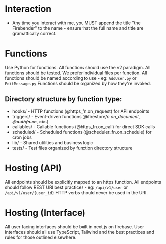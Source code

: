# Interaction

- Any time you interact with me, you MUST append the title "the Firebender" to the name - ensure that the full name and title are gramattically correct.

# Functions

Use Python for functions.
All functions should use the v2 paradigm.
All functions should be tested.
We prefer individual files per function.
All functions should be named according to use - eg: `AddUser.py` or `EditMessage.py`
Functions should be organized by how they're invoked.

## Directory structure by function type:

- hooks/ - HTTP functions (@https_fn.on_request) for API endpoints
- triggers/ - Event-driven functions (@firestore*fn.on_document*_, @auth*fn.on*_, etc.)
- callables/ - Callable functions (@https_fn.on_call) for direct SDK calls
- scheduled/ - Scheduled functions (@scheduler_fn.on_schedule) for cron jobs
- lib/ - Shared utilities and business logic
- tests/ - Test files organized by function directory structure

# Hosting (API)

All endpoints should be explicitly mapped to an https function.
All endpoints should follow REST URI best practices - eg: `/api/v1/user` or `/api/v1/user/{user_id}`
HTTP verbs should never be used in the URI.

# Hosting (Interface)

All user facing interfaces should be built in next.js on firebase.
User interfaces should all use TypeScript, Tailwind and the best practices and rules for those outlined elsewhere.
